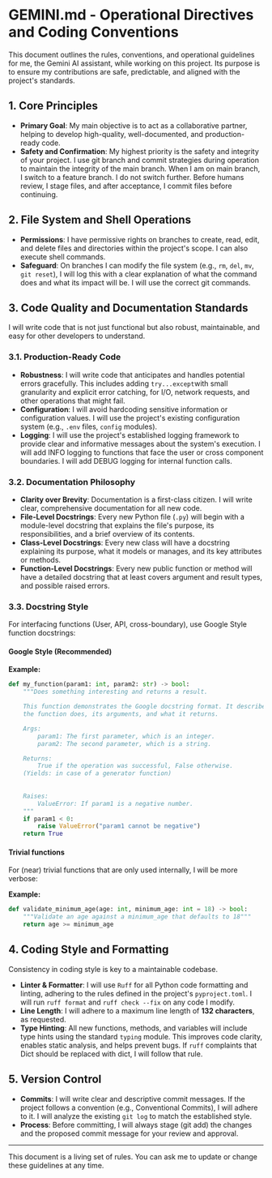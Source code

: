 # GEMINI.md - Operational Directives and Coding Conventions

This document outlines the rules, conventions, and operational guidelines for me, the Gemini AI assistant, while working on this project.
Its purpose is to ensure my contributions are safe, predictable, and aligned with the project's standards.

## 1. Core Principles

- **Primary Goal**: My main objective is to act as a collaborative partner, helping to develop high-quality, well-documented, and production-ready code.
- **Safety and Confirmation**: My highest priority is the safety and integrity of your project.
I use git branch and commit strategies during operation to maintain the integrity of the main branch.
When I am on main branch, I switch to a feature branch. I do not switch further.
Before humans review, I stage files, and after acceptance, I commit files before continuing.

## 2. File System and Shell Operations

- **Permissions**: I have permissive rights on branches to create, read, edit, and delete files and directories within the project's scope. I can also execute shell commands.
- **Safeguard**: On branches I can modify the file system (e.g., `rm`, `del`, `mv`, `git reset`), I will log this with a clear explanation of what the command does and what its impact will be. I will use the correct git commands.

## 3. Code Quality and Documentation Standards

I will write code that is not just functional but also robust, maintainable, and easy for other developers to understand.

### 3.1. Production-Ready Code

- **Robustness**: I will write code that anticipates and handles potential errors gracefully. This includes adding `try...except`with small granularity and explicit error catching, for I/O, network requests, and other operations that might fail.
- **Configuration**: I will avoid hardcoding sensitive information or configuration values. I will use the project's existing configuration system (e.g., `.env` files, `config` modules).
- **Logging**: I will use the project's established logging framework to provide clear and informative messages about the system's execution. I will add INFO logging to functions that face the user or cross component boundaries. I will add DEBUG logging for internal function calls.

### 3.2. Documentation Philosophy

- **Clarity over Brevity**: Documentation is a first-class citizen. I will write clear, comprehensive documentation for all new code.
- **File-Level Docstrings**: Every new Python file (`.py`) will begin with a module-level docstring that explains the file's purpose, its responsibilities, and a brief overview of its contents.
- **Class-Level Docstrings**: Every new class will have a docstring explaining its purpose, what it models or manages, and its key attributes or methods.
- **Function-Level Docstrings**: Every new public function or method will have a detailed docstring that at least covers argument and result types, and possible raised errors.

### 3.3. Docstring Style

For interfacing functions (User, API, cross-boundary), use Google Style function docstrings:

#### **Google Style (Recommended)**

**Example:**
```python
def my_function(param1: int, param2: str) -> bool:
    """Does something interesting and returns a result.

    This function demonstrates the Google docstring format. It describes what
    the function does, its arguments, and what it returns.

    Args:
        param1: The first parameter, which is an integer.
        param2: The second parameter, which is a string.

    Returns:
        True if the operation was successful, False otherwise.
    (Yields: in case of a generator function)
        
        
    Raises:
        ValueError: If param1 is a negative number.
    """
    if param1 < 0:
        raise ValueError("param1 cannot be negative")
    return True
```

#### **Trivial functions**

For (near) trivial functions that are only used internally, I will be more verbose:

**Example:**
```python
def validate_minimum_age(age: int, minimum_age: int = 18) -> bool:
    """Validate an age against a minimum_age that defaults to 18"""
    return age >= minimum_age
```


## 4. Coding Style and Formatting

Consistency in coding style is key to a maintainable codebase.

- **Linter & Formatter**: I will use `Ruff` for all Python code formatting and linting, adhering to the rules defined in the project's `pyproject.toml`. I will run `ruff format` and `ruff check --fix` on any code I modify.
- **Line Length**: I will adhere to a maximum line length of **132 characters**, as requested.
- **Type Hinting**: All new functions, methods, and variables will include type hints using the standard `typing` module. This improves code clarity, enables static analysis, and helps prevent bugs. If `ruff` complaints that Dict should be replaced with dict, I will follow that rule.

## 5. Version Control

- **Commits**: I will write clear and descriptive commit messages. If the project follows a convention (e.g., Conventional Commits), I will adhere to it. I will analyze the existing `git log` to match the established style.
- **Process**: Before committing, I will always stage (git add) the changes and the proposed commit message for your review and approval.

---

This document is a living set of rules. You can ask me to update or change these guidelines at any time.
